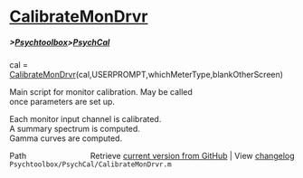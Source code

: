 # [CalibrateMonDrvr](CalibrateMonDrvr)
##### >[Psychtoolbox](Psychtoolbox)>[PsychCal](PsychCal)

cal = [CalibrateMonDrvr](CalibrateMonDrvr)(cal,USERPROMPT,whichMeterType,blankOtherScreen)  
  
Main script for monitor calibration.  May be called  
once parameters are set up.  
  
Each monitor input channel is calibrated.  
A summary spectrum is computed.  
Gamma curves are computed.  




<div class="code_header" style="text-align:right;">
  <span style="float:left;">Path&nbsp;&nbsp;</span> <span class="counter">Retrieve <a href=
  "https://raw.github.com/Psychtoolbox-3/Psychtoolbox-3/beta/Psychtoolbox/PsychCal/CalibrateMonDrvr.m">current version from GitHub</a> | View <a href=
  "https://github.com/Psychtoolbox-3/Psychtoolbox-3/commits/beta/Psychtoolbox/PsychCal/CalibrateMonDrvr.m">changelog</a></span>
</div>
<div class="code">
  <code>Psychtoolbox/PsychCal/CalibrateMonDrvr.m</code>
</div>

